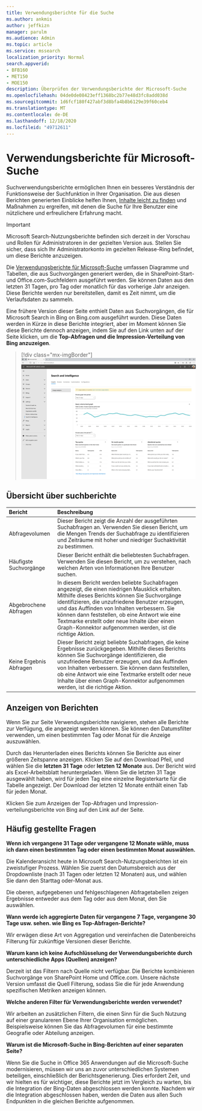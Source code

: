 ```yaml
---
title: Verwendungsberichte für die Suche
ms.author: ankmis
author: jeffkizn
manager: parulm
ms.audience: Admin
ms.topic: article
ms.service: mssearch
localization_priority: Normal
search.appverid:
- BFB160
- MET150
- MOE150
description: Überprüfen der Verwendungsberichte der Microsoft-Suche
ms.openlocfilehash: 04de0de08423eff1368bc2b77e48d3fc8add038d
ms.sourcegitcommit: 1d6fcf180f427abf3d8bfa4b8b6129e39f60ceb4
ms.translationtype: MT
ms.contentlocale: de-DE
ms.lasthandoff: 12/18/2020
ms.locfileid: "49712611"
---
```

# <a name="microsoft-search-usage-reports"></a>Verwendungsberichte für Microsoft-Suche

Suchverwendungsberichte ermöglichen Ihnen ein besseres Verständnis der Funktionsweise der Suchfunktion in Ihrer Organisation. Die aus diesen Berichten generierten Einblicke helfen Ihnen, [Inhalte leicht zu finden](https://docs.microsoft.com/microsoftsearch/make-content-easy-to-find) und Maßnahmen zu ergreifen, mit denen die Suche für Ihre Benutzer eine nützlichere und erfreulichere Erfahrung macht.

> [!IMPORTANT]
> Microsoft Search-Nutzungsberichte befinden sich derzeit in der Vorschau und Rollen für Administratoren in der gezielten Version aus. Stellen Sie sicher, dass sich Ihr Administratorkonto im gezielten Release-Ring befindet, um diese Berichte anzuzeigen.

Die [Verwendungsberichte für Microsoft-Suche](https://admin.microsoft.com/Adminportal/Home?#/MicrosoftSearch/insights) umfassen Diagramme und Tabellen, die aus Suchvorgängen generiert werden, die in SharePoint-Start-und Office.com-Suchfeldern ausgeführt werden. Sie können Daten aus den letzten 31 Tagen, pro Tag oder monatlich für das vorherige Jahr anzeigen. Diese Berichte werden nur bereitstellen, damit es Zeit nimmt, um die Verlaufsdaten zu sammeln.

Eine frühere Version dieser Seite enthielt Daten aus Suchvorgängen, die für Microsoft Search in Bing on Bing.com ausgeführt wurden. Diese Daten werden in Kürze in diese Berichte integriert, aber im Moment können Sie diese Berichte dennoch anzeigen, indem Sie auf den Link unten auf der Seite klicken, um die **Top-Abfragen und die Impression-Verteilung von Bing anzuzeigen**.

> [!div class="mx-imgBorder"]
> ![Dashboard für Verwendungsberichte für Suche](media/usage-reports/usage_reports_v2.png)


## <a name="overview-of-search-reports"></a>Übersicht über suchberichte

| Bericht | Beschreibung |
|:-----|:-----|
|Abfragevolumen|Dieser Bericht zeigt die Anzahl der ausgeführten Suchabfragen an. Verwenden Sie diesen Bericht, um die Mengen Trends der Suchabfrage zu identifizieren und Zeiträume mit hoher und niedriger Suchaktivität zu bestimmen.|
|Häufigste Suchvorgänge|Dieser Bericht enthält die beliebtesten Suchabfragen. Verwenden Sie diesen Bericht, um zu verstehen, nach welchen Arten von Informationen Ihre Benutzer suchen.|
|Abgebrochene Abfragen|In diesem Bericht werden beliebte Suchabfragen angezeigt, die einen niedrigen Mausklick erhalten. Mithilfe dieses Berichts können Sie Suchvorgänge identifizieren, die unzufriedene Benutzer erzeugen, und das Auffinden von Inhalten verbessern. Sie können dann feststellen, ob eine Antwort wie eine Textmarke erstellt oder neue Inhalte über einen Graph-Konnektor aufgenommen werden, ist die richtige Aktion.|
|Keine Ergebnis Abfragen|Dieser Bericht zeigt beliebte Suchabfragen, die keine Ergebnisse zurückgegeben. Mithilfe dieses Berichts können Sie Suchvorgänge identifizieren, die unzufriedene Benutzer erzeugen, und das Auffinden von Inhalten verbessern. Sie können dann feststellen, ob eine Antwort wie eine Textmarke erstellt oder neue Inhalte über einen Graph-Konnektor aufgenommen werden, ist die richtige Aktion.|

## <a name="viewing-reports"></a>Anzeigen von Berichten

Wenn Sie zur Seite Verwendungsberichte navigieren, stehen alle Berichte zur Verfügung, die angezeigt werden können. Sie können den Datumsfilter verwenden, um einen bestimmten Tag oder Monat für die Anzeige auszuwählen.

Durch das Herunterladen eines Berichts können Sie Berichte aus einer größeren Zeitspanne anzeigen. Klicken Sie auf den Download Pfeil, und wählen Sie die **letzten 31 Tage** oder **letzten 12 Monate** aus. Der Bericht wird als Excel-Arbeitsblatt heruntergeladen. Wenn Sie die letzten 31 Tage ausgewählt haben, wird für jeden Tag eine einzelne Registerkarte für die Tabelle angezeigt. Der Download der letzten 12 Monate enthält einen Tab für jeden Monat.

Klicken Sie zum Anzeigen der Top-Abfragen und Impression-verteilungsberichte von Bing auf den Link auf der Seite.

## <a name="frequently-asked-questions"></a>Häufig gestellte Fragen

**Wenn ich vergangene 31 Tage oder vergangene 12 Monate wähle, muss ich dann einen bestimmten Tag oder einen bestimmten Monat auswählen.**

Die Kalenderansicht heute in Microsoft Search-Nutzungsberichten ist ein zweistufiger Prozess. Wählen Sie zuerst den Datumsbereich aus der Dropdownliste (nach 31 Tagen oder letzten 12 Monaten) aus, und wählen Sie dann den Starttag oder-Monat aus.

Die oberen, aufgegebenen und fehlgeschlagenen Abfragetabellen zeigen Ergebnisse entweder aus dem Tag oder aus dem Monat, den Sie auswählen.

**Wann werde ich aggregierte Daten für vergangene 7 Tage, vergangene 30 Tage usw. sehen. wie Bing es Top-Abfragen-Berichte?**

Wir erwägen diese Art von Aggregation und vereinfachen die Datenbereichs Filterung für zukünftige Versionen dieser Berichte.

**Warum kann ich keine Aufschlüsselung der Verwendungsberichte durch unterschiedliche Apps (Quellen) anzeigen?**

Derzeit ist das Filtern nach Quelle nicht verfügbar. Die Berichte kombinieren Suchvorgänge von SharePoint Home und Office.com. Unsere nächste Version umfasst die Quell Filterung, sodass Sie die für jede Anwendung spezifischen Metriken anzeigen können.

**Welche anderen Filter für Verwendungsberichte werden verwendet?**

Wir arbeiten an zusätzlichen Filtern, die einen Sinn für die Such Nutzung auf einer granulareren Ebene Ihrer Organisation ermöglichen. Beispielsweise können Sie das Abfragevolumen für eine bestimmte Geografie oder Abteilung anzeigen.

**Warum ist die Microsoft-Suche in Bing-Berichten auf einer separaten Seite?**

Wenn Sie die Suche in Office 365 Anwendungen auf die Microsoft-Suche modernisieren, müssen wir uns an zuvor unterschiedlichen Systemen beteiligen, einschließlich der Berichtsgenerierung. Dies erfordert Zeit, und wir hielten es für wichtiger, diese Berichte jetzt im Vergleich zu warten, bis die Integration der Bing-Daten abgeschlossen werden konnte. Nachdem wir die Integration abgeschlossen haben, werden die Daten aus allen Such Endpunkten in die gleichen Berichte aufgenommen.
